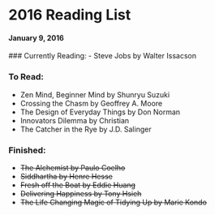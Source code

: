 # 2016 Reading List
#### January 9, 2016

<p></p>
### Currently Reading:  
- Steve Jobs by Walter Issacson

### To Read:  
- Zen Mind, Beginner Mind by Shunryu Suzuki
- Crossing the Chasm by Geoffrey A. Moore
- The Design of Everyday Things by Don Norman
- Innovators Dilemma by Christian
- The Catcher in the Rye by J.D. Salinger

### Finished:
- ~~The Alchemist by Paulo Coelho~~  
- ~~Siddhartha by Henre Hesse~~   
- ~~Fresh off the Boat by Eddie Huang~~  
- ~~Delivering Happiness by Tony Hsieh~~  
- ~~The Life Changing Magic of Tidying Up by Marie Kondo~~  